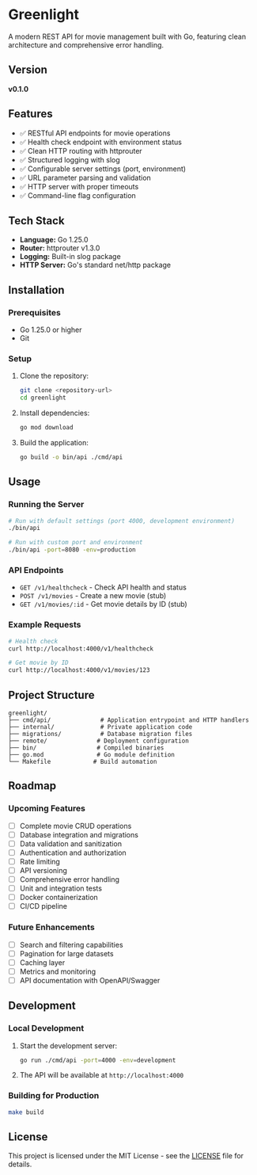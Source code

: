 # Greenlight

A modern REST API for movie management built with Go, featuring clean architecture and comprehensive error handling.

## Version
**v0.1.0**

## Features
- ✅ RESTful API endpoints for movie operations
- ✅ Health check endpoint with environment status
- ✅ Clean HTTP routing with httprouter
- ✅ Structured logging with slog
- ✅ Configurable server settings (port, environment)
- ✅ URL parameter parsing and validation
- ✅ HTTP server with proper timeouts
- ✅ Command-line flag configuration

## Tech Stack
- **Language:** Go 1.25.0
- **Router:** httprouter v1.3.0
- **Logging:** Built-in slog package
- **HTTP Server:** Go's standard net/http package

## Installation

### Prerequisites
- Go 1.25.0 or higher
- Git

### Setup
1. Clone the repository:
   ```bash
   git clone <repository-url>
   cd greenlight
   ```

2. Install dependencies:
   ```bash
   go mod download
   ```

3. Build the application:
   ```bash
   go build -o bin/api ./cmd/api
   ```

## Usage

### Running the Server
```bash
# Run with default settings (port 4000, development environment)
./bin/api

# Run with custom port and environment
./bin/api -port=8080 -env=production
```

### API Endpoints
- `GET /v1/healthcheck` - Check API health and status
- `POST /v1/movies` - Create a new movie (stub)
- `GET /v1/movies/:id` - Get movie details by ID (stub)

### Example Requests
```bash
# Health check
curl http://localhost:4000/v1/healthcheck

# Get movie by ID
curl http://localhost:4000/v1/movies/123
```

## Project Structure
```
greenlight/
├── cmd/api/              # Application entrypoint and HTTP handlers
├── internal/             # Private application code
├── migrations/           # Database migration files
├── remote/              # Deployment configuration
├── bin/                 # Compiled binaries
├── go.mod               # Go module definition
└── Makefile            # Build automation
```

## Roadmap

### Upcoming Features
- [ ] Complete movie CRUD operations
- [ ] Database integration and migrations
- [ ] Data validation and sanitization
- [ ] Authentication and authorization
- [ ] Rate limiting
- [ ] API versioning
- [ ] Comprehensive error handling
- [ ] Unit and integration tests
- [ ] Docker containerization
- [ ] CI/CD pipeline

### Future Enhancements
- [ ] Search and filtering capabilities
- [ ] Pagination for large datasets
- [ ] Caching layer
- [ ] Metrics and monitoring
- [ ] API documentation with OpenAPI/Swagger

## Development

### Local Development
1. Start the development server:
   ```bash
   go run ./cmd/api -port=4000 -env=development
   ```

2. The API will be available at `http://localhost:4000`

### Building for Production
```bash
make build
```

## License
This project is licensed under the MIT License - see the [LICENSE](LICENSE) file for details.
